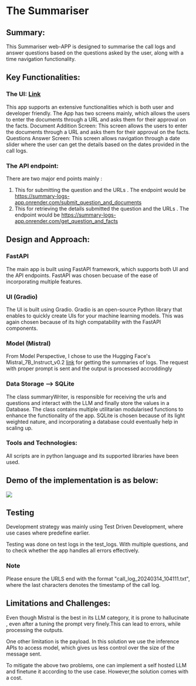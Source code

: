 # The Summariser

## Summary:
This Summariser web-APP is designed to summarise the call logs and answer questions based on the questions asked by the user, along with a time navigation functionality.

## Key Functionalities:
### The UI: [Link](https://summary-logs-app.onrender.com/ui)
This app supports an extensive functionalities which is both user and developer friendly.
The App has two screens mainly, which allows the users to enter the documents through a URL and asks them for their approval on the facts.
Document Addition Screen: This screen allows the users to enter the documents through a URL and asks them for their approval on the facts.
Questions Answer Screen: This screen allows navigation through a date slider where the user can get the details based on the dates provided in the call logs.

### The API endpoint:
There are two major end points mainly :
1)  This for submitting the question and the URLs . The endpoint would be https://summary-logs-app.onrender.com/submit_question_and_documents
2)  This for retrieving the details submitted the question and the URLs . The endpoint would be https://summary-logs-app.onrender.com/get_question_and_facts

## Design and Approach:
### FastAPI
The main app is built using FastAPI framework, which supports both UI and the API endpoints. FastAPI was chosen becuase of the ease of incorporating multiple features.

### UI (Gradio)
The UI is built using Gradio. Gradio is an open-source Python library that enables to quickly create UIs for your machine learning models. This was again chosen because of its high compatability with the FastAPI components.

### Model (Mistral)
From Model Perspective, I chose to use the Hugging Face's Mistral_7B_Instruct_v0.2 [link](https://huggingface.co/mistralai/Mistral-7B-Instruct-v0.2) for getting the summaries of logs. The request with proper prompt is sent and the output is processed accroddingly

### Data Storage --> SQLite
The class summaryWriter, is responsible for receiving the urls and questions and interact with the LLM and finally store the values in a Database. The class contains multiple utilitarian modularised functions to enhance the functionality of the app. SQLite is chosen because of its light weighted nature, and incorporating a database could eventually help in scaling up.

### Tools and Technologies:
All scripts are in python language and its supported libraries have been used. 

## Demo of the implementation is as below:
![](others/demo.gif)

## Testing 
Development strategy was mainly using Test Driven Development, where use cases where predefine earlier.

Testing was done on test logs in the test_logs. With multiple questions, and to check whether the app handles all errors effectively.

### Note
Please ensure the URLS end with the format "call_log_20240314_104111.txt", where the last characters denotes the timestamp of the call log.

## Limitations and Challenges:
Even though Mistral is the best in its LLM category, it is prone to hallucinate , even after a tuning the prompt very finely.This can lead to errors, while processing the outputs. 

One other limitation is the payload. In this solution we use the inference APIs to access model, which gives us less control over the size of the message sent.

To mitigate the above two problems, one can implement a self hosted LLM and finetune it according to the use case. However,the solution comes with a cost.